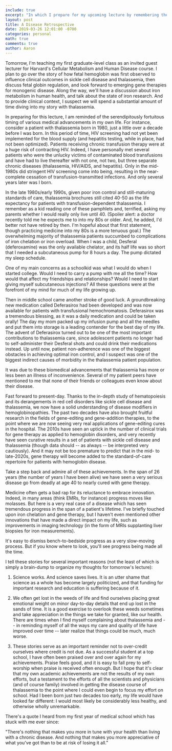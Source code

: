 ```yaml
---
include: true
excerpt: "In which I prepare for my upcoming lecture by remembering the progress in medicine I've witnessed firsthand"
layout: post
title: A Disease Retrospective
date: 2019-03-26 12:01:00 -0700
categories: personal 
math: true
comments: true
author: Aaron
---
```



Tomorrow, I'm teaching my first graduate-level class as an invited guest lecturer for Harvard's Cellular Metabolism and Human Disease course. I plan to go over the story of how fetal hemoglobin was first observed to influence clinical outcomes in sickle cell disease and thalassemia, then discuss fetal globin regulation, and look forward to emerging gene therapies for monogenic disease. Along the way, we'll have a discussion about iron metabolism in human health, and talk about the state of iron research. And to provide clinical context, I suspect we will spend a substantial amount of time diving into my story with thalassemia.  

In preparing for this lecture, I am reminded of the serendipitously fortuitous timing of various medical advancements in my own life. For instance, consider a patient with thalassemia born in 1980, just a little over a decade before I was born. In this period of time, HIV screening had not yet been implemented for the blood supply (and hepatitis testing, while in place, had not been optimized). Patients receiving chronic transfusion therapy were at a huge risk of contracting HIV. Indeed, I have personally met several patients who were the unlucky victims of contaminated blood transfusions and have had to live thereafter with not one, not two, but three separate chronic diseases (thalassemia, HIV/AIDS, and hepatitis). Only in the mid-1980s did stringent HIV screening come into being, resulting in the near-complete cessation of transfusion-transmitted infections. And only several years later was I born.  

In the late 1980s/early 1990s, given poor iron control and still-maturing standards of care, thalassemia brochures still cited 40-50 as the life expectancy for patients with transfusion-dependent thalassemia. I remember as a kid reading one of these pamphlets and, terrified, asking my parents whether I would really only live until 40. (Spoiler alert: a doctor recently told me he expects me to into my 80s or older. And, he added, I'd better not have retired by then. I'm hopeful about that first statement, though practicing medicine into my 80s is a more tenuous goal.) The overwhelming majority of thalassemia patients succumbed to complications of iron chelation or iron overload. When I was a child, Desferal (deferoxamine) was the only available chelator, and its half life was so short that I needed a subcutaneous pump for 8 hours a day. The pump dictated my sleep schedule.  

One of my main concerns as a schoolkid was what I would do when I started college. Would I need to carry a pump with me all the time? How would that affect my friendships and relationships? Would I need to start giving myself subcutaneous injections? All these questions were at the forefront of my mind for much of my life growing up.  

Then in middle school came another stroke of good luck. A groundbreaking new medication called Deferasirox had been developed and was now available for patients with transfusional hemochromatosis. Deferasirox was a tremendous blessing, as it was a daily medication and could be taken orally! The day my mom packed up my infusion pump and all the needles and put them into storage is a leading contender for the best day of my life. The advent of Deferasirox turned out to be one of the most important contributions to thalassemia care, since adolescent patients no longer had to self-administer their Desferal shots and could drink their medications instead. Up until now, patient non-adherence was one of the biggest obstacles in achieving optimal iron control, and I suspect was one of the biggest indirect causes of morbidity in the thalassemia patient population.  

It was due to these biomedical advancements that thalassemia has more or less been an illness of inconvenience. Several of my patient peers have mentioned to me that none of their friends or colleagues even know about their disease.  

Fast forward to present-day. Thanks to the in-depth study of hematopoiesis and its derangements in red cell disorders like sickle cell disease and thalassemia, we now have a solid understanding of disease modifiers in hemoglobinopathies. The past two decades have also brought fruitful research in the fields of gene-editing and gene-addition therapies, to the point where we are now seeing very real applications of gene-editing cures in the hospital. The 2010s have seen an uptick in the number of clinical trials for gene therapy as applied to hemoglobin disorders, and very recently have seen curative results in a set of patients with sickle cell disease and thalassemia (though data should -- as always -- be interpreted very cautiously). And it may not be too premature to predict that in the mid- to late-2020s, gene therapy will become added to the standard-of-care repertoire for patients with hemoglobin disease.  

Take a step back and admire all of these achievements. In the span of 26 years (the number of years I have been alive) we have seen a very serious disease go from deadly at age 40 to nearly cured with gene therapy.  

Medicine often gets a bad rap for its reluctance to embrace innovation. Indeed, in many areas (think EMRs, for instance) progress moves like molasses. But here is a very real case of a disease which has seen tremendous progress in the span of a patient's lifetime. I've briefly touched upon iron chelation and gene therapy, but I haven't even mentioned other innovations that have made a direct impact on my life, such as improvements in imaging technology (in the form of MRIs supplanting liver biopsies for iron measurements).  

It's easy to dismiss bench-to-bedside progress as a very slow-moving process. But if you know where to look, you'll see progress being made all the time.  

I tell these stories for several important reasons (not the least of which is simply a brain-dump to organize my thoughts for tomorrow's lecture):  

1. Science works. And science saves lives. It is an utter shame that science as a whole has become largely politicized, and that funding for important research and education is suffering because of it.  

2. We often get lost in the weeds of life and find ourselves placing great emotional weight on minor day-to-day details that end up lost in the sands of time. It is a good exercise to overlook these weeds sometimes and take appreciation in the things we take for granted, like our health. There are times when I find myself complaining about thalassemia and -- in reminding myself of all the ways my care and quality of life have improved over time -- later realize that things could be much, much worse.  

3. These stories serve as an important reminder not to over-credit ourselves where credit is not due. As a successful student at a top school, I have often been praised over and over again for my achievements. Praise feels good, and it is easy to fall prey to self-worship when praise is received often enough. But I hope that it's clear that my own academic achievements are not the results of my own efforts, but a testament to the efforts of all the scientists and physicians (and of course family) involved in getting the disease course of thalassemia to the point where I could even begin to focus my effort on school. Had I been born just two decades too early, my life would have looked far different: I would most likely be considerably less healthy, and otherwise wholly unremarkable.  

There's a quote I heard from my first year of medical school which has stuck with me ever since:  

"There's nothing that makes you more in tune with your health than living with a chronic disease. And nothing that makes you more appreciative of what you've got than to be at risk of losing it all."